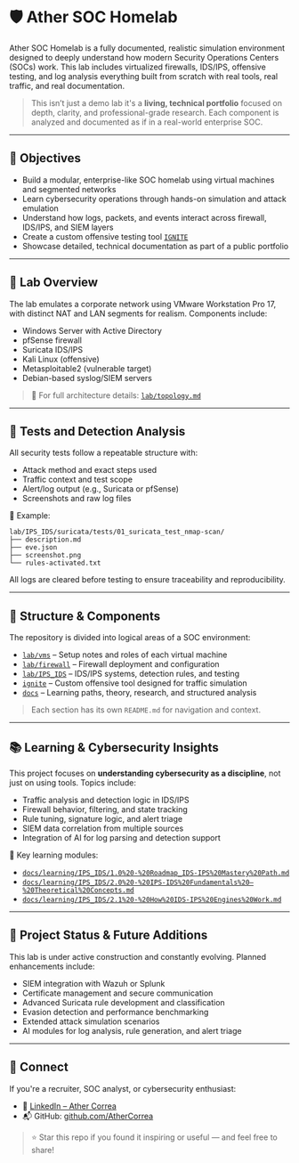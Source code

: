 # 🛡️ Ather SOC Homelab

Ather SOC Homelab is a fully documented, realistic simulation environment designed to deeply understand how modern Security Operations Centers (SOCs) work. This lab includes virtualized firewalls, IDS/IPS, offensive testing, and log analysis everything built from scratch with real tools, real traffic, and real documentation.

> This isn’t just a demo lab it's a **living, technical portfolio** focused on depth, clarity, and professional-grade research. Each component is analyzed and documented as if in a real-world enterprise SOC.

---

## 🌟 Objectives

- Build a modular, enterprise-like SOC homelab using virtual machines and segmented networks
- Learn cybersecurity operations through hands-on simulation and attack emulation
- Understand how logs, packets, and events interact across firewall, IDS/IPS, and SIEM layers
- Create a custom offensive testing tool [`IGNITE`](./ignite)
- Showcase detailed, technical documentation as part of a public portfolio

---

## 🧱 Lab Overview

The lab emulates a corporate network using VMware Workstation Pro 17, with distinct NAT and LAN segments for realism. Components include:

- Windows Server with Active Directory
- pfSense firewall
- Suricata IDS/IPS
- Kali Linux (offensive)
- Metasploitable2 (vulnerable target)
- Debian-based syslog/SIEM servers

> 📄 For full architecture details: [`lab/topology.md`](./lab/topology.md)

---

## 🧪 Tests and Detection Analysis

All security tests follow a repeatable structure with:

- Attack method and exact steps used
- Traffic context and test scope
- Alert/log output (e.g., Suricata or pfSense)
- Screenshots and raw log files

📂 Example:

```
lab/IPS_IDS/suricata/tests/01_suricata_test_nmap-scan/
├── description.md
├── eve.json
├── screenshot.png
└── rules-activated.txt
```

All logs are cleared before testing to ensure traceability and reproducibility.

---

## 🧹 Structure & Components

The repository is divided into logical areas of a SOC environment:

- [`lab/vms`](./lab/vms) – Setup notes and roles of each virtual machine
- [`lab/firewall`](./lab/firewall) – Firewall deployment and configuration
- [`lab/IPS_IDS`](./lab/IPS_IDS) – IDS/IPS systems, detection rules, and testing
- [`ignite`](./ignite) – Custom offensive tool designed for traffic simulation
- [`docs`](./docs) – Learning paths, theory, research, and structured analysis

> Each section has its own `README.md` for navigation and context.

---

## 📚 Learning & Cybersecurity Insights

This project focuses on **understanding cybersecurity as a discipline**, not just on using tools. Topics include:

- Traffic analysis and detection logic in IDS/IPS
- Firewall behavior, filtering, and state tracking
- Rule tuning, signature logic, and alert triage
- SIEM data correlation from multiple sources
- Integration of AI for log parsing and detection support

🧠 Key learning modules:

- [`docs/learning/IPS_IDS/1.0%20-%20Roadmap_IDS-IPS%20Mastery%20Path.md`](./docs/learning/IPS_IDS/1.0%20-%20Roadmap_IDS-IPS%20Mastery%20Path.md)
- [`docs/learning/IPS_IDS/2.0%20-%20IPS-IDS%20Fundamentals%20–%20Theoretical%20Concepts.md`](./docs/learning/IPS_IDS/2.0%20-%20IPS-IDS%20Fundamentals%20%E2%80%93%20Theoretical%20Concepts.md)
- [`docs/learning/IPS_IDS/2.1%20-%20How%20IDS-IPS%20Engines%20Work.md`](./docs/learning/IPS_IDS/2.1%20-%20How%20IDS-IPS%20Engines%20Work.md)

---

## 🚧 Project Status & Future Additions

This lab is under active construction and constantly evolving. Planned enhancements include:

- SIEM integration with Wazuh or Splunk
- Certificate management and secure communication
- Advanced Suricata rule development and classification
- Evasion detection and performance benchmarking
- Extended attack simulation scenarios
- AI modules for log analysis, rule generation, and alert triage

---

## 🤝 Connect

If you're a recruiter, SOC analyst, or cybersecurity enthusiast:

- 🔗 [LinkedIn – Ather Correa](https://www.linkedin.com/in/athercorrea/)
- 📬 GitHub: [github.com/AtherCorrea](https://github.com/AtherCorrea)

> ⭐ Star this repo if you found it inspiring or useful — and feel free to share!
